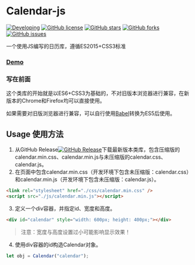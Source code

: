 # Calendar-js
[![Developing](https://img.shields.io/badge/Calendar--js-Developing-yellow.svg)](https://github.com/772807886/Calendar-js)
[![GitHub license](https://img.shields.io/badge/license-AGPL-blue.svg)](https://raw.githubusercontent.com/772807886/Calendar-js/master/LICENSE)
[![GitHub stars](https://img.shields.io/github/stars/772807886/Calendar-js.svg)](https://github.com/772807886/Calendar-js/stargazers)
[![GitHub forks](https://img.shields.io/github/forks/772807886/Calendar-js.svg)](https://github.com/772807886/Calendar-js/network)
[![GitHub issues](https://img.shields.io/github/issues/772807886/Calendar-js.svg)](https://github.com/772807886/Calendar-js/issues)

一个使用JS编写的日历库，遵循ES2015+CSS3标准

### [Demo](http://772807886.github.io/Calendar-js/demo.html)

### 写在前面
这个类库的开始就是以ES6+CSS3为基础的，不对旧版本浏览器进行兼容，在新版本的Chrome和Firefox均可以直接使用。

如果需要对旧版浏览器进行兼容，可以自行使用[Babel](https://babeljs.io/repl/)转换为ES5后使用。

## Usage 使用方法
1. 从GitHub Release[![GitHub Release](https://img.shields.io/github/release/772807886/Calendar-js.svg)](https://github.com/772807886/Calendar-js/releases)下载最新版本类库，包含压缩版的calendar.min.css、calendar.min.js与未压缩版的calendar.css、calendar.js。
2. 在页面中包含calendar.min.css（开发环境下包含未压缩版：calendar.css）和calendar.min.js（开发环境下包含未压缩版：calendar.js）。
```html
<link rel="stylesheet" href="./css/calendar.min.css" />
<script src="./js/calendar.min.js"></script>
```
3. 定义一个div容器，并指定id、宽度和高度。
```html
<div id="calendar" style="width: 600px; height: 400px;"></div>
```
> 注意：宽度与高度设置过小可能影响显示效果！
4. 使用div容器的id构造Calendar对象。
```javascript
let obj = Calendar("calendar");
```
